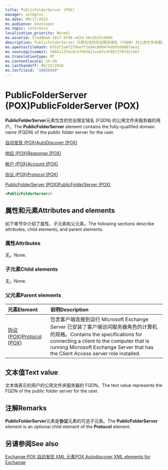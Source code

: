 ```yaml
---
title: PublicFolderServer (POX)
manager: sethgros
ms.date: 09/17/2015
ms.audience: Developer
ms.topic: reference
localization_priority: Normal
ms.assetid: 37ad46ab-7817-4fdd-ad2d-26cb525cd96b
description: PublicFolderServer 元素包含的完全限定域名 (FQDN) 的公用文件夹服务器的用户。
ms.openlocfilehash: 6fb2f1a97279ee7f2e94c008474ddfed088faea1
ms.sourcegitcommit: 34041125dc8c5f993b21cebfc4f8b72f0fd2cb6f
ms.translationtype: MT
ms.contentlocale: zh-CN
ms.lasthandoff: 06/25/2018
ms.locfileid: "19826928"
---
```

# <a name="publicfolderserver-pox"></a><span data-ttu-id="22248-103">PublicFolderServer (POX)</span><span class="sxs-lookup"><span data-stu-id="22248-103">PublicFolderServer (POX)</span></span>

<span data-ttu-id="22248-104">**PublicFolderServer**元素包含的完全限定域名 (FQDN) 的公用文件夹服务器的用户。</span><span class="sxs-lookup"><span data-stu-id="22248-104">The **PublicFolderServer** element contains the fully-qualified domain name (FQDN) of the public folder server for the user.</span></span> 
  
[<span data-ttu-id="22248-105">自动发现 (POX)</span><span class="sxs-lookup"><span data-stu-id="22248-105">AutoDiscover (POX)</span></span>](autodiscover-pox.md)
  
[<span data-ttu-id="22248-106">响应 (POX)</span><span class="sxs-lookup"><span data-stu-id="22248-106">Response (POX)</span></span>](response-pox.md)
  
[<span data-ttu-id="22248-107">帐户 (POX)</span><span class="sxs-lookup"><span data-stu-id="22248-107">Account (POX)</span></span>](account-pox.md)
  
[<span data-ttu-id="22248-108">协议 (POX)</span><span class="sxs-lookup"><span data-stu-id="22248-108">Protocol (POX)</span></span>](protocol-pox.md)
  
[<span data-ttu-id="22248-109">PublicFolderServer (POX)</span><span class="sxs-lookup"><span data-stu-id="22248-109">PublicFolderServer (POX)</span></span>](publicfolderserver-pox.md)
  
```XML
<PublicFolderServer/>
```

## <a name="attributes-and-elements"></a><span data-ttu-id="22248-110">属性和元素</span><span class="sxs-lookup"><span data-stu-id="22248-110">Attributes and elements</span></span>

<span data-ttu-id="22248-111">如下章节中介绍了属性、子元素和父元素。</span><span class="sxs-lookup"><span data-stu-id="22248-111">The following sections describe attributes, child elements, and parent elements.</span></span>
  
### <a name="attributes"></a><span data-ttu-id="22248-112">属性</span><span class="sxs-lookup"><span data-stu-id="22248-112">Attributes</span></span>

<span data-ttu-id="22248-113">无。</span><span class="sxs-lookup"><span data-stu-id="22248-113">None.</span></span>
  
### <a name="child-elements"></a><span data-ttu-id="22248-114">子元素</span><span class="sxs-lookup"><span data-stu-id="22248-114">Child elements</span></span>

<span data-ttu-id="22248-115">无。</span><span class="sxs-lookup"><span data-stu-id="22248-115">None.</span></span>
  
### <a name="parent-elements"></a><span data-ttu-id="22248-116">父元素</span><span class="sxs-lookup"><span data-stu-id="22248-116">Parent elements</span></span>

|<span data-ttu-id="22248-117">**元素**</span><span class="sxs-lookup"><span data-stu-id="22248-117">**Element**</span></span>|<span data-ttu-id="22248-118">**说明**</span><span class="sxs-lookup"><span data-stu-id="22248-118">**Description**</span></span>|
|:-----|:-----|
|[<span data-ttu-id="22248-119">协议 (POX)</span><span class="sxs-lookup"><span data-stu-id="22248-119">Protocol (POX)</span></span>](protocol-pox.md) <br/> |<span data-ttu-id="22248-120">包含客户端连接到运行 Microsoft Exchange Server 已安装了客户端访问服务器角色的计算机的规格。</span><span class="sxs-lookup"><span data-stu-id="22248-120">Contains the specifications for connecting a client to the computer that is running Microsoft Exchange Server that has the Client Access server role installed.</span></span>  <br/> |
   
## <a name="text-value"></a><span data-ttu-id="22248-121">文本值</span><span class="sxs-lookup"><span data-stu-id="22248-121">Text value</span></span>

<span data-ttu-id="22248-122">文本值表示的用户的公用文件夹服务器的 FQDN。</span><span class="sxs-lookup"><span data-stu-id="22248-122">The text value represents the FQDN of the public folder server for the user.</span></span>
  
## <a name="remarks"></a><span data-ttu-id="22248-123">注解</span><span class="sxs-lookup"><span data-stu-id="22248-123">Remarks</span></span>

<span data-ttu-id="22248-124">**PublicFolderServer**元素是**协议**元素的可选子元素。</span><span class="sxs-lookup"><span data-stu-id="22248-124">The **PublicFolderServer** element is an optional child element of the **Protocol** element.</span></span> 
  
## <a name="see-also"></a><span data-ttu-id="22248-125">另请参阅</span><span class="sxs-lookup"><span data-stu-id="22248-125">See also</span></span>



[<span data-ttu-id="22248-126">Exchange POX 自动发现 XML 元素</span><span class="sxs-lookup"><span data-stu-id="22248-126">POX Autodiscover XML elements for Exchange</span></span>](pox-autodiscover-xml-elements-for-exchange.md)

